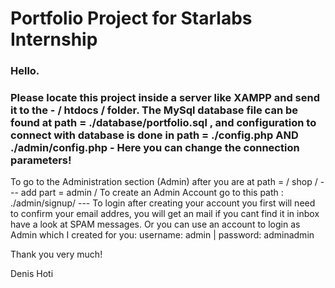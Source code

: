 # Portfolio Project for Starlabs Internship

### Hello.

### Please locate this project inside a server like XAMPP and send it to the - / htdocs / folder. The MySql database file can be found at path = ./database/portfolio.sql , and  configuration to connect with database is done in path = ./config.php  AND ./admin/config.php  - Here you can change the connection parameters!

To go to the Administration section (Admin) after you are at path = / shop / --- add part = admin /
To create an Admin Account go to this path : ./admin/signup/    ---  To login after creating your account you first will need to confirm your email addres, you will get an mail if you cant find it in inbox have a look at SPAM messages.
Or you can use an account to login as Admin which I created for you:    username: admin | password: adminadmin

Thank you very much!

Denis Hoti
